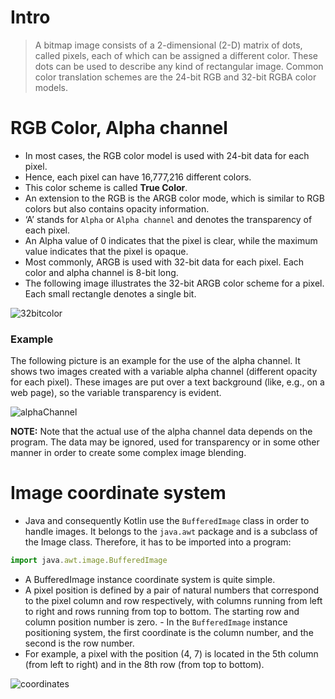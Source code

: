 # Intro
> A bitmap image consists of a 2-dimensional (2-D) matrix of dots, called pixels, each of which can be assigned a different color. These dots can be used to describe any kind of rectangular image. Common color translation schemes are the 24-bit RGB and 32-bit RGBA color models.

# RGB Color, Alpha channel
- In most cases, the RGB color model is used with 24-bit data for each pixel. 
- Hence, each pixel can have 16,777,216 different colors. 
- This color scheme is called **True Color**.
- An extension to the RGB is the ARGB color mode, which is similar to RGB colors but also contains opacity information. 
- ‘A’ stands for `Alpha` or `Alpha channel` and denotes the transparency of each pixel. 
- An Alpha value of 0 indicates that the pixel is clear, while the maximum value indicates that the pixel is opaque.
- Most commonly, ARGB is used with 32-bit data for each pixel. Each color and alpha channel is 8-bit long.
- The following image illustrates the 32-bit ARGB color scheme for a pixel. Each small rectangle denotes a single bit.

![32bitcolor](https://user-images.githubusercontent.com/74776297/222815356-73fea7c4-4af0-48f0-8112-faa1bb142245.png)

### Example
The following picture is an example for the use of the alpha channel. It shows two images created with a variable alpha channel (different opacity for each pixel). These images are put over a text background (like, e.g., on a web page), so the variable transparency is evident.

![alphaChannel](https://user-images.githubusercontent.com/74776297/222815548-76ec7fb3-4563-4472-a8c9-97096202a5e2.png)

**NOTE:** Note that the actual use of the alpha channel data depends on the program. The data may be ignored, used for transparency or in some other manner in order to create some complex image blending.

# Image coordinate system
- Java and consequently Kotlin use the `BufferedImage` class in order to handle images. It belongs to the `java.awt` package and is a subclass of the Image class. Therefore, it has to be imported into a program:
```js
import java.awt.image.BufferedImage
```
- A BufferedImage instance coordinate system is quite simple. 
- A pixel position is defined by a pair of natural numbers that correspond to the pixel column and row respectively, with columns running from left to right and rows running from top to bottom. The starting row and column position number is zero. - In the `BufferedImage` instance positioning system, the first coordinate is the column number, and the second is the row number. 
- For example, a pixel with the position (4, 7) is located in the 5th column (from left to right) and in the 8th row (from top to bottom).

![coordinates](https://user-images.githubusercontent.com/74776297/222819020-9c46defa-8870-46a3-94c8-180692f2aacd.png)




